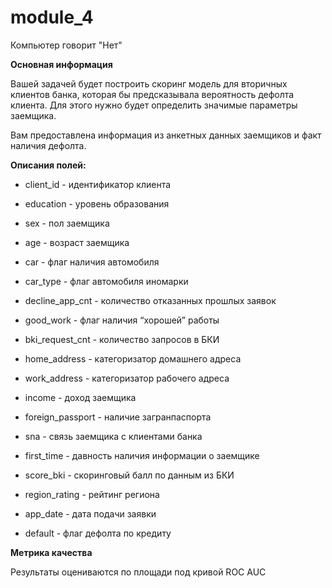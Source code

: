# module_4
Компьютер говорит "Нет"

**Основная информация**

Вашей задачей будет построить скоринг модель для вторичных клиентов банка, которая бы предсказывала вероятность дефолта клиента. Для этого нужно будет определить значимые параметры заемщика.

Вам предоставлена информация из анкетных данных заемщиков и факт наличия дефолта.

**Описания полей:**

* client_id - идентификатор клиента

* education - уровень образования

* sex - пол заемщика

* age - возраст заемщика

* car - флаг наличия автомобиля

* car_type - флаг автомобиля иномарки

* decline_app_cnt - количество отказанных прошлых заявок

* good_work - флаг наличия “хорошей” работы

* bki_request_cnt - количество запросов в БКИ

* home_address - категоризатор домашнего адреса

* work_address - категоризатор рабочего адреса

* income - доход заемщика

* foreign_passport - наличие загранпаспорта

* sna - связь заемщика с клиентами банка

* first_time - давность наличия информации о заемщике

* score_bki - скоринговый балл по данным из БКИ

* region_rating - рейтинг региона

* app_date - дата подачи заявки

* default - флаг дефолта по кредиту

**Метрика качества**

Результаты оцениваются по площади под кривой ROC AUC
